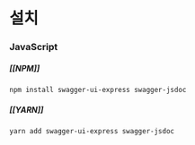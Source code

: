 
# 설치
### JavaScript
##### [[NPM]]
```
npm install swagger-ui-express swagger-jsdoc
```
##### [[YARN]]
```
yarn add swagger-ui-express swagger-jsdoc
```

